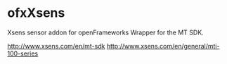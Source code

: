 ofxXsens
========

Xsens sensor addon for openFrameworks
Wrapper for the MT SDK.

http://www.xsens.com/en/mt-sdk
http://www.xsens.com/en/general/mti-100-series
